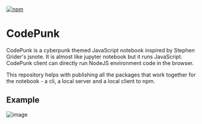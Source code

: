 [![npm](https://img.shields.io/npm/v/codepunk)](https://www.npmjs.com/package/codepunk)

# CodePunk
CodePunk is a cyberpunk themed JavaScript notebook inspired by Stephen Grider's jsnote. It is almost like jupyter notebook but it runs JavaScript. CodePunk client can directly run NodeJS environment code in the browser.

This repository helps with publishing all the packages that work together for the notebook - a cli, a local server and a local client to npm. 

## Example

![image](https://user-images.githubusercontent.com/20172066/197504382-e353be1b-a463-42ce-b015-2f8a25efb6c0.png)
